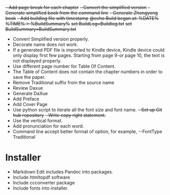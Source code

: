 ~~- Add page break for each chapter~~
~~- Convert the simplified version~~
~~- Generate simplified book from the command line~~
~~- Generate Zhongyong book~~
~~- Add buildlog file with timestamp~~
	~~@echo Build began at: %DATE% %TIME% > %BuildSummary%~~
	~~set BuildLog=Buildlog.txt~~
	~~set BuildSummary=BuildSummary.txt~~
- Convert Simplified version properly.	
- Decorate name does not work.
- If a generated PDF file is imported to Kindle device, Kindle device could only display first few pages. Starting from page 9-or page 10, the text is not displayed properly.
- Use different page number for Table Of Content.
- The Table of Content does not contain the chapter numbers in order to save the paper.
- Remove Traditional suffix from the source name
- Review Daxue
- Generate DaXue
- Add Preface
- Add Cover Page
- Use python script to iterate all the font size and font name.
~~- Set up Git hub repository~~
~~- Write copy right statement.~~
- Use the vertical format.
- Add pronunciation for each word.
- Command line accept better format of option, for example, --FontType Traditional


# Installer
- Markdown Edit includes Pandoc into packages.
- Include htmltopdf software
- Include ccconverter package
- Include fonts into installer.